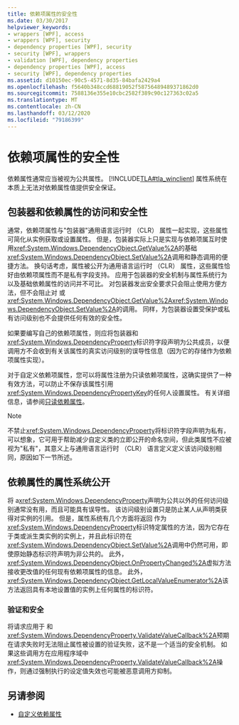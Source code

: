 ```yaml
---
title: 依赖项属性的安全性
ms.date: 03/30/2017
helpviewer_keywords:
- wrappers [WPF], access
- wrappers [WPF], security
- dependency properties [WPF], security
- security [WPF], wrappers
- validation [WPF], dependency properties
- dependency properties [WPF], access
- security [WPF], dependency properties
ms.assetid: d10150ec-90c5-4571-8d35-84bafa2429a4
ms.openlocfilehash: f5640b348ccd68819052f58756489489371862d0
ms.sourcegitcommit: 7588136e355e10cbc2582f389c90c127363c02a5
ms.translationtype: MT
ms.contentlocale: zh-CN
ms.lasthandoff: 03/12/2020
ms.locfileid: "79186399"
---
```

# <a name="dependency-property-security"></a>依赖项属性的安全性
依赖属性通常应当被视为公共属性。 [!INCLUDE[TLA#tla_winclient](../../../../includes/tlasharptla-winclient-md.md)] 属性系统在本质上无法对依赖属性值提供安全保证。  

<a name="AccessSecurity"></a>
## <a name="access-and-security-of-wrappers-and-dependency-properties"></a>包装器和依赖属性的访问和安全性  
 通常，依赖项属性与"包装器"通用语言运行时 （CLR） 属性一起实现，这些属性可简化从实例获取或设置属性。 但是，包装器实际上只是实现与依赖项属互时使用<xref:System.Windows.DependencyObject.GetValue%2A>的基础<xref:System.Windows.DependencyObject.SetValue%2A>调用和静态调用的便捷方法。 换句话考虑，属性被公开为通用语言运行时 （CLR） 属性，这些属性恰好由依赖项属性而不是私有字段支持。 应用于包装器的安全机制与属性系统行为以及基础依赖属性的访问并不可比。 对包装器发出安全要求只会阻止使用方便方法，但不会阻止对 或<xref:System.Windows.DependencyObject.GetValue%2A><xref:System.Windows.DependencyObject.SetValue%2A>的调用。 同样，为包装器设置受保护或私有访问级别也不会提供任何有效的安全性。  
  
 如果要编写自己的依赖项属性，则应将包装器和<xref:System.Windows.DependencyProperty>标识符字段声明为公共成员，以便调用方不会收到有关该属性的真实访问级别的误导性信息（因为它的存储作为依赖项属性实现）。  
  
 对于自定义依赖项属性，您可以将属性注册为只读依赖项属性，这确实提供了一种有效方法，可以防止不保存该属性引用<xref:System.Windows.DependencyPropertyKey>的任何人设置属性。 有关详细信息，请参阅[只读依赖属性](read-only-dependency-properties.md)。  
  
> [!NOTE]
> 不禁止<xref:System.Windows.DependencyProperty>将标识符字段声明为私有，可以想象，它可用于帮助减少自定义类的立即公开的命名空间，但此类属性不应被视为"私有"，其意义上与通用语言运行时 （CLR） 语言定义定义该访问级别相同，原因如下一节所述。  
  
<a name="PropertySystemExposure"></a>
## <a name="property-system-exposure-of-dependency-properties"></a>依赖属性的属性系统公开  
 将 a<xref:System.Windows.DependencyProperty>声明为公共以外的任何访问级别通常没有用，而且可能具有误导性。 该访问级别设置只是防止某人从声明类获得对实例的引用。 但是，属性系统有几个方面将返回 作为<xref:System.Windows.DependencyProperty>标识特定属性的方法，因为它存在于类或派生类实例的实例上，并且此标识符在<xref:System.Windows.DependencyObject.SetValue%2A>调用中仍然可用，即使原始静态标识符声明为非公共的。 此外，<xref:System.Windows.DependencyObject.OnPropertyChanged%2A>虚拟方法接收更改值的任何现有依赖项属性的信息。 此外，<xref:System.Windows.DependencyObject.GetLocalValueEnumerator%2A>该方法返回具有本地设置值的实例上任何属性的标识符。  
  
### <a name="validation-and-security"></a>验证和安全  
 将请求应用于 和<xref:System.Windows.DependencyProperty.ValidateValueCallback%2A>预期在请求失败时无法阻止属性被设置的验证失败，这不是一个适当的安全机制。 如果这些调用方在应用程序域中<xref:System.Windows.DependencyProperty.ValidateValueCallback%2A>操作，则通过强制执行的设定值失效也可能被恶意调用方抑制。  
  
## <a name="see-also"></a>另请参阅

- [自定义依赖属性](custom-dependency-properties.md)
